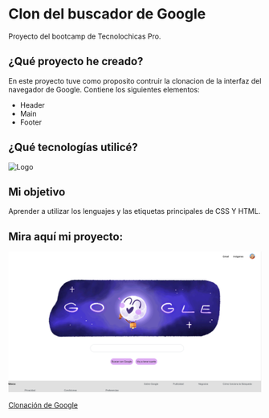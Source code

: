 # Clon del buscador de Google
Proyecto del bootcamp de Tecnolochicas Pro.

## ¿Qué proyecto he creado?

En este proyecto tuve como proposito contruir la clonacion de la interfaz del navegador de Google.
Contiene los siguientes elementos:

* Header
* Main
* Footer 

## ¿Qué tecnologías utilicé?

![Logo](https://img-c.udemycdn.com/course/750x422/814594_15eb_4.jpg)

## Mi objetivo
Aprender a utilizar los lenguajes y las etiquetas principales de CSS Y HTML.

## Mira aquí mi proyecto: 
![Captura](captura_clon_tecno.png)

[Clonación de Google](https://heidyvaldelamar.github.io/googleclon_tecnopro/)


